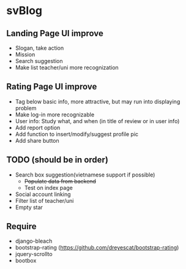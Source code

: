 # svBlog

## Landing Page UI improve

* Slogan, take action
* Mission
* Search suggestion
* Make list teacher/uni more recognization

## Rating Page UI improve

* Tag below basic info, more attractive, but may run into displaying problem
* Make log-in more recognizable
* User info: Study what, and when (in title of review or in user info)
* Add report option
* Add function to insert/modify/suggest profile pic
* Add share button

## TODO (should be in order)

* Search box suggestion(vietnamese support if possible)
  * ~~Populate data from backend~~
  * Test on index page
* Social account linking
* Filter list of teacher/uni
* Empty star
  
## Require
* django-bleach
* bootstrap-rating (https://github.com/dreyescat/bootstrap-rating)
* jquery-scrollto
* bootbox